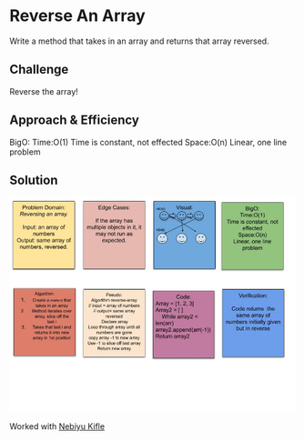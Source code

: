 # Reverse An Array

Write a method that takes in an array and returns that array reversed.

## Challenge

Reverse the array!

## Approach & Efficiency

BigO:
Time:O(1)
Time is constant, not effected
Space:O(n)
Linear, one line problem

## Solution

![Array Reverse Whiteboard](python/assets/reverse-array.jpg)

Worked with [Nebiyu Kifle](https://github.com/neba9)

